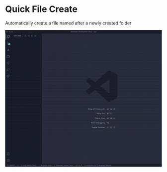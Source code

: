 # Quick File Create

Automatically create a file named after a newly created folder

![image info](https://github.com/jeremytenjo/search-google/blob/master/assets/videos/demo.gif?raw=true)
